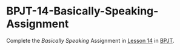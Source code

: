 # BPJT-14-Basically-Speaking-Assignment
Complete the _Basically Speaking_ Assignment in [Lesson 14](https://drive.google.com/file/d/1P5pHNZINIGjba67-cHTXHN_v_xy2OUIv/view?usp=sharing) in [BPJT](https://drive.google.com/file/d/1khkhu3q0Rbj6VumUkwz1lBz6oSWMF_XH/view?usp=sharing). 
